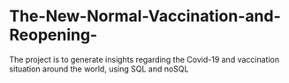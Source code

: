 # The-New-Normal-Vaccination-and-Reopening-
The project is to generate insights regarding the Covid-19 and vaccination situation around the world, using SQL and noSQL
